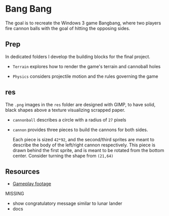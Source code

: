 # Bang Bang

The goal is to recreate the Windows 3 game Bangbang, where two players fire cannon balls with the goal of hitting the opposing sides.

## Prep

In dedicated folders I develop the building blocks for the final project.

- `Terrain` explores how to render the game's terrain and cannoball holes

- `Physics` considers projectile motion and the rules governing the game

## res

The `.png` images in the `res` folder are designed with GIMP, to have solid, black shapes above a texture visualizing scrapped paper.

- `cannonball` describes a circle with a radius of `27` pixels

- `cannon` provides three pieces to build the cannons for both sides.

  Each piece is sized `42*92`, and the second/third sprites are meant to describe the body of the left/right cannon respectively. This piece is drawn behind the first sprite, and is meant to be rotated from the bottom center. Consider turning the shape from `(21,64)`

## Resources

- [Gameplay footage](https://www.youtube.com/watch?v=Y89ByQPqODk)

MISSING

- show congratulatory message similar to lunar lander
- docs
